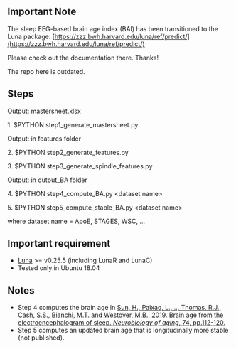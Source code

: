 ## Important Note

The sleep EEG-based brain age index (BAI) has been transitioned to the Luna package: [https://zzz.bwh.harvard.edu/luna/ref/predict/](https://zzz.bwh.harvard.edu/luna/ref/predict/)

Please check out the documentation there. Thanks!

The repo here is outdated.

## Steps
Output: mastersheet.xlsx

1\. $PYTHON step1\_generate\_mastersheet.py


Output: in features folder

2\. $PYTHON step2\_generate\_features.py

3\. $PYTHON step3\_generate\_spindle\_features.py


Output: in output_BA folder

4\. $PYTHON step4\_compute\_BA.py \<dataset name\>

5\. $PYTHON step5\_compute\_stable\_BA.py \<dataset name\>

where dataset name = ApoE, STAGES, WSC, ...

## Important requirement
* [Luna](http://zzz.bwh.harvard.edu/luna/) >= v0.25.5 (including LunaR and LunaC)
* Tested only in Ubuntu 18.04

## Notes
* Step 4 computes the brain age in [Sun, H., Paixao, L.,..., Thomas, R.J., Cash, S.S., Bianchi, M.T. and Westover, M.B., 2019. Brain age from the electroencephalogram of sleep. *Neurobiology of aging*, 74, pp.112-120.](https://doi.org/10.1016/j.neurobiolaging.2018.10.016)
* Step 5 computes an updated brain age that is longitudinally more stable (not published).
